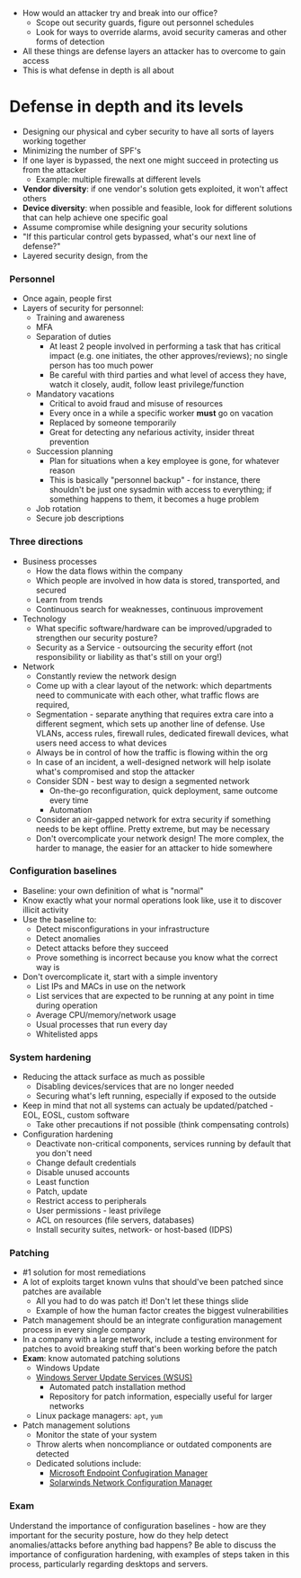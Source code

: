 - How would an attacker try and break into our office? 
	- Scope out security guards, figure out personnel schedules
	- Look for ways to override alarms, avoid security cameras and other forms of detection
- All these things are defense layers an attacker has to overcome to gain access
- This is what defense in depth is all about

# Defense in depth and its levels

- Designing our physical and cyber security to have all sorts of layers working together
- Minimizing the number of SPF's
- If one layer is bypassed, the next one might succeed in protecting us from the attacker
	- Example: multiple firewalls at different levels
- **Vendor diversity**: if one vendor's solution gets exploited, it won't affect others
- **Device diversity**: when possible and feasible, look for different solutions that can help achieve one specific goal
- Assume compromise while designing your security solutions
- "If this particular control gets bypassed, what's our next line of defense?"
- Layered security design, from the 

### Personnel

- Once again, people first
- Layers of security for personnel:
	- Training and awareness
	- MFA
	- Separation of duties 
		- At least 2 people involved in performing a task that has critical impact (e.g. one initiates, the other approves/reviews); no single person has too much power
		- Be careful with third parties and what level of access they have, watch it closely, audit, follow least privilege/function
	- Mandatory vacations
		- Critical to avoid fraud and misuse of resources
		- Every once in a while a specific worker **must** go on vacation
		- Replaced by someone temporarily
		- Great for detecting any nefarious activity, insider threat prevention
	- Succession planning
		- Plan for situations when a key employee is gone, for whatever reason
		- This is basically "personnel backup" - for instance, there shouldn't be just one sysadmin with access to everything; if something happens to them, it becomes a huge problem
	- Job rotation
	- Secure job descriptions

### Three directions

- Business processes
	- How the data flows within the company
	- Which people are involved in how data is stored, transported, and secured
	- Learn from trends
	- Continuous search for weaknesses, continuous improvement
- Technology
	- What specific software/hardware can be improved/upgraded to strengthen our security posture?
	- Security as a Service - outsourcing the security effort (not responsibility or liability as that's still on your org!) 
- Network
	- Constantly review the network design
	- Come up with a clear layout of the network: which departments need to communicate with each other, what traffic flows are required, 
	- Segmentation - separate anything that requires extra care into a different segment, which sets up another line of defense. Use VLANs, access rules, firewall rules, dedicated firewall devices, what users need access to what devices
	- Always be in control of how the traffic is flowing within the org
	- In case of an incident, a well-designed network will help isolate what's compromised and stop the attacker 
	- Consider SDN - best way to design a segmented network
		- On-the-go reconfiguration, quick deployment, same outcome every time
		- Automation
	- Consider an air-gapped network for extra security if something needs to be kept offline. Pretty extreme, but may be necessary
	- Don't overcomplicate your network design! The more complex, the harder to manage, the easier for an attacker to hide somewhere

### Configuration baselines

- Baseline: your own definition of what is "normal"
- Know exactly what your normal operations look like, use it to discover illicit activity
- Use the baseline to:
	- Detect misconfigurations in your infrastructure
	- Detect anomalies
	- Detect attacks before they succeed
	- Prove something is incorrect because you know what the correct way is
- Don't overcomplicate it, start with a simple inventory
	- List IPs and MACs in use on the network
	- List services that are expected to be running at any point in time during operation
	- Average CPU/memory/network usage
	- Usual processes that run every day
	- Whitelisted apps

### System hardening

- Reducing the attack surface as much as possible
	- Disabling devices/services that are no longer needed
	- Securing what's left running, especially if exposed to the outside
- Keep in mind that not all systems can actualy be updated/patched - EOL, EOSL, custom software
	- Take other precautions if not possible (think compensating controls)
- Configuration hardening
	- Deactivate non-critical components, services running by default that you don't need
	- Change default credentials
	- Disable unused accounts
	- Least function
	- Patch, update
	- Restrict access to peripherals
	- User permissions - least privilege
	- ACL on resources (file servers, databases)
	- Install security suites, network- or host-based (IDPS)

### Patching

- #1 solution for most remediations
- A lot of exploits target known vulns that should've been patched since patches are available
	- All you had to do was patch it! Don't let these things slide
	- Example of how the human factor creates the biggest vulnerabilities
- Patch management should be an integrate configuration management process in every single company
- In a company with a large network, include a testing environment for patches to avoid breaking stuff that's been working before the patch
- **Exam**: know automated patching solutions
	- Windows Update
	- [Windows Server Update Services (WSUS)](https://learn.microsoft.com/en-us/windows-server/administration/windows-server-update-services/get-started/windows-server-update-services-wsus)
		- Automated patch installation method
		- Repository for patch information, especially useful for larger networks
	- Linux package managers: `apt`, `yum`
- Patch management solutions
	- Monitor the state of your system
	- Throw alerts when noncompliance or outdated components are detected
	- Dedicated solutions include:
		- [Microsoft Endpoint Confugiration Manager](https://learn.microsoft.com/en-us/mem/configmgr/core/understand/introduction)
		- [Solarwinds Network Configuration Manager](https://www.solarwinds.com/network-configuration-manager)

### Exam

Understand the importance of configuration baselines - how are they important for the security posture, how do they help detect anomalies/attacks before anything bad happens? Be able to discuss the importance of configuration hardening, with examples of steps taken in this process, particularly regarding desktops and servers.